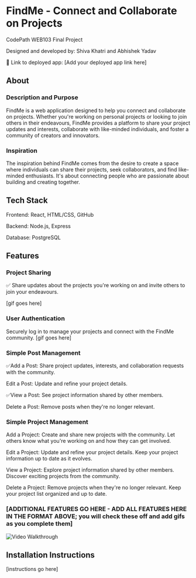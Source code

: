 # FindMe - Connect and Collaborate on Projects

CodePath WEB103 Final Project

Designed and developed by: Shiva Khatri and Abhishek Yadav

🔗 Link to deployed app: [Add your deployed app link here]

## About

### Description and Purpose

FindMe is a web application designed to help you connect and collaborate on projects. Whether you're working on personal projects or looking to join others in their endeavours, FindMe provides a platform to share your project updates and interests, collaborate with like-minded individuals, and foster a community of creators and innovators.

### Inspiration

The inspiration behind FindMe comes from the desire to create a space where individuals can share their projects, seek collaborators, and find like-minded enthusiasts. It's about connecting people who are passionate about building and creating together.

## Tech Stack

Frontend: React, HTML/CSS, GitHub

Backend: Node.js, Express

Database: PostgreSQL

## Features

### Project Sharing

✅ Share updates about the projects you're working on and invite others to join your endeavours.

[gif goes here]

### User Authentication
Securely log in to manage your projects and connect with the FindMe community.
[gif goes here]

### Simple Post Management
✅Add a Post: Share project updates, interests, and collaboration requests with the community.

Edit a Post: Update and refine your project details.

✅View a Post: See project information shared by other members.

Delete a Post: Remove posts when they're no longer relevant.

### Simple Project Management
Add a Project: Create and share new projects with the community. Let others know what you're working on and how they can get involved.

Edit a Project: Update and refine your project details. Keep your project information up to date as it evolves.

View a Project: Explore project information shared by other members. Discover exciting projects from the community.

Delete a Project: Remove projects when they're no longer relevant. Keep your project list organized and up to date.




### [ADDITIONAL FEATURES GO HERE - ADD ALL FEATURES HERE IN THE FORMAT ABOVE; you will check these off and add gifs as you complete them]

<img src='./rec.gif' title='Video Walkthrough' width='' alt='Video Walkthrough' />

## Installation Instructions

[instructions go here]
